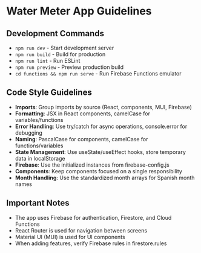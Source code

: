 # Water Meter App Guidelines

## Development Commands
- `npm run dev` - Start development server
- `npm run build` - Build for production
- `npm run lint` - Run ESLint
- `npm run preview` - Preview production build
- `cd functions && npm run serve` - Run Firebase Functions emulator

## Code Style Guidelines
- **Imports**: Group imports by source (React, components, MUI, Firebase)
- **Formatting**: JSX in React components, camelCase for variables/functions
- **Error Handling**: Use try/catch for async operations, console.error for debugging
- **Naming**: PascalCase for components, camelCase for functions/variables
- **State Management**: Use useState/useEffect hooks, store temporary data in localStorage
- **Firebase**: Use the initialized instances from firebase-config.js
- **Components**: Keep components focused on a single responsibility
- **Month Handling**: Use the standardized month arrays for Spanish month names

## Important Notes
- The app uses Firebase for authentication, Firestore, and Cloud Functions
- React Router is used for navigation between screens
- Material UI (MUI) is used for UI components
- When adding features, verify Firebase rules in firestore.rules